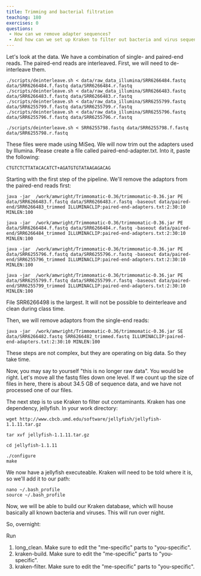 ```yaml
---
title: Trimming and bacterial filtration
teaching: 180
exercises: 0
questions:
 - How can we remove adapter sequences?
 - And how can we set up Kraken to filter out bacteria and virus sequence?
---
```


Let's look at the data. We have a combination of single- and paired-end reads. The paired-end reads are interleaved. First, we will need to de-interleave them. 

```
./scripts/deinterleave.sh < data/raw_data_illumina/SRR6266484.fastq data/SRR6266484.f.fastq data/SRR6266484.r.fastq
./scripts/deinterleave.sh < data/raw_data_illumina/SRR6266483.fastq data/SRR6266483.f.fastq data/SRR6266483.r.fastq
./scripts/deinterleave.sh < data/raw_data_illumina/SRR6255799.fastq data/SRR6255799.f.fastq data/SRR6255799.r.fastq
./scripts/deinterleave.sh < data/raw_data_illumina/SRR6255796.fastq data/SRR6255796.f.fastq data/SRR6255796.r.fastq

./scripts/deinterleave.sh < SRR6255798.fastq data/SRR6255798.f.fastq data/SRR6255798.r.fastq
```

These files were made using MiSeq. We will now trim out the adapters used by Illumina. Please create a file called paired-end-adapter.txt. Into it, paste the following:

```
CTGTCTCTTATACACATCT+AGATGTGTATAAGAGACAG
```


Starting with the first step of the pipeline. We'll remove the adaptors from the paired-end reads first:


```UNIX
java -jar  /work/amwright/Trimmomatic-0.36/trimmomatic-0.36.jar PE data/SRR6266483.f.fastq data/SRR6266483.r.fastq -baseout data/paired-end/SRR6266483_trimmed ILLUMINACLIP:paired-end-adapters.txt:2:30:10 MINLEN:100

java -jar  /work/amwright/Trimmomatic-0.36/trimmomatic-0.36.jar PE data/SRR6266484.f.fastq data/SRR6266484.r.fastq -baseout data/paired-end/SRR6266484_trimmed ILLUMINACLIP:paired-end-adapters.txt:2:30:10 MINLEN:100

java -jar  /work/amwright/Trimmomatic-0.36/trimmomatic-0.36.jar PE data/SRR6255796.f.fastq data/SRR6255796.r.fastq -baseout data/paired-end/SRR6255796_trimmed ILLUMINACLIP:paired-end-adapters.txt:2:30:10 MINLEN:100

java -jar  /work/amwright/Trimmomatic-0.36/trimmomatic-0.36.jar PE data/SRR6255799.f.fastq data/SRR6255799.r.fastq -baseout data/paired-end/SRR6255799_trimmed ILLUMINACLIP:paired-end-adapters.txt:2:30:10 MINLEN:100

```

File SRR6266498 is the largest. It will not be possible to deinterleave and clean during class time.

Then, we will remove adaptors from the single-end reads:

```
java -jar  /work/amwright/Trimmomatic-0.36/trimmomatic-0.36.jar SE data/SRR6266482.fastq SRR6266482_trimmed.fastq ILLUMINACLIP:paired-end-adapters.txt:2:30:10 MINLEN:100
```

These steps are not complex, but they are operating on big data. So they take time.

Now, you may say to yourself "this is no longer raw data". You would be right. Let's move all the fastq files down one level. If we count up the size of files in here, there is about 34.5 GB of sequence data, and we have not processed one of our files.

The next step is to use Kraken to filter out contaminants. Kraken has one dependency, jellyfish. In your work directory:

```
wget http://www.cbcb.umd.edu/software/jellyfish/jellyfish-1.1.11.tar.gz

tar xvf jellyfish-1.1.11.tar.gz

cd jellyfish-1.1.11

./configure
make
```

We now have a  jellyfish executeable. Kraken will need to be told where it is, so we'll add it to our path:

```
nano ~/.bash_profile
source ~/.bash_profile
```

Now, we will be able to build our Kraken database, which will house basically all known bacteria and viruses. This will run over night.

So, overnight:

Run 

1. long_clean. Make sure to edit the "me-specific" parts to "you-specific".
2. kraken-build. Make sure to edit the "me-specific" parts to "you-specific".
3. kraken-filter. Make sure to edit the "me-specific" parts to "you-specific".
